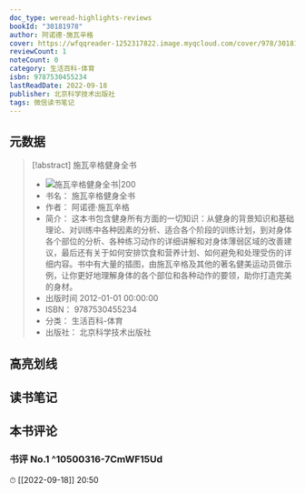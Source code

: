 ```yaml
---
doc_type: weread-highlights-reviews
bookId: "30181978"
author: 阿诺德·施瓦辛格
cover: https://wfqqreader-1252317822.image.myqcloud.com/cover/978/30181978/t7_30181978.jpg
reviewCount: 1
noteCount: 0
category: 生活百科-体育
isbn: 9787530455234
lastReadDate: 2022-09-18
publisher: 北京科学技术出版社
tags: 微信读书笔记
---
```


## 元数据

> [!abstract] 施瓦辛格健身全书
> - ![ 施瓦辛格健身全书|200](https://wfqqreader-1252317822.image.myqcloud.com/cover/978/30181978/t7_30181978.jpg)
> - 书名： 施瓦辛格健身全书
> - 作者： 阿诺德·施瓦辛格
> - 简介： 这本书包含健身所有方面的一切知识：从健身的背景知识和基础理论、对训练中各种因素的分析、适合各个阶段的训练计划，到对身体各个部位的分析、各种练习动作的详细讲解和对身体薄弱区域的改善建议，最后还有关于如何安排饮食和营养计划、如何避免和处理受伤的详细内容。书中有大量的插图，由施瓦辛格及其他的著名健美运动员做示例，让你更好地理解身体的各个部位和各种动作的要领，助你打造完美的身材。
> - 出版时间 2012-01-01 00:00:00
> - ISBN： 9787530455234
> - 分类： 生活百科-体育
> - 出版社： 北京科学技术出版社

## 高亮划线

## 读书笔记

## 本书评论

### 书评 No.1  ^10500316-7CmWF15Ud
⏱ [[2022-09-18]]  20:50

